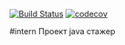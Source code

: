 [![Build Status](https://travis-ci.org/pankratevd/job4j.svg?branch=master)](https://travis-ci.org/pankratevd/job4j)
[![codecov](https://codecov.io/gh/pankratevd/job4j/branch/master/graph/badge.svg)](https://codecov.io/gh/pankratevd/job4j)

#intern
Проект java стажер